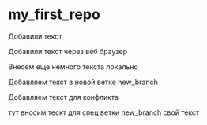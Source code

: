 ﻿# my_first_repo

Добавили текст

Добавили текст через веб браузер

Внесем еще немного текста локально 

Добавляем текст в новой ветке new_branch


Добавляем текст для конфликта

тут вносим тескт для спец ветки new_branch свой текст
